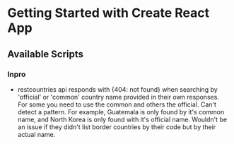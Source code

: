# Getting Started with Create React App

## Available Scripts

### Inpro

- restcountries api responds with {404: not found} when searching by 'official' or 'common' country name provided in their own responses. For some you need to use the common and others the official. Can't detect a pattern.
  For example, Guatemala is only found by it's common name, and North Korea is only found with it's official name.
  Wouldn't be an issue if they didn't list border countries by their code but by their actual name.
